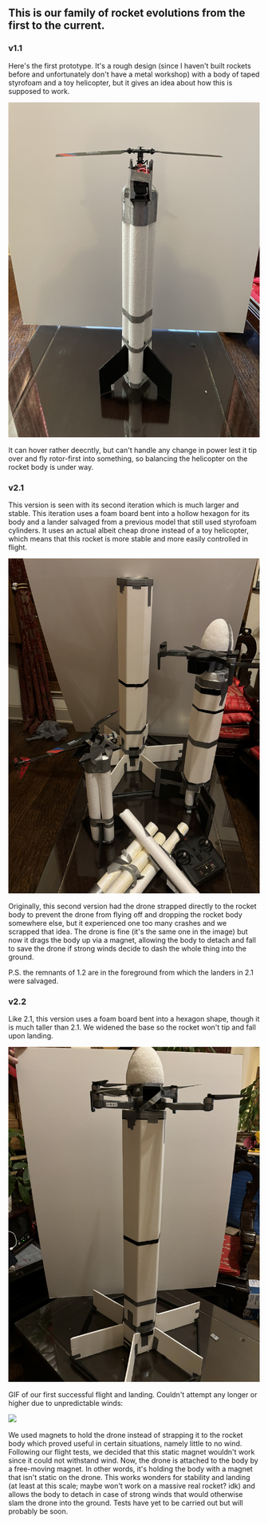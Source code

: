 ## This is our family of rocket evolutions from the first to the current. 


### v1.1
Here's the first prototype. It's a rough design (since I haven't built rockets before and unfortunately don't have a metal workshop) with a body of taped styrofoam and a toy helicopter, but it gives an idea about how this is supposed to work.

<img src="https://github.com/danjulsj/rotor-image-stuff/blob/main/IMG_9131.JPG"/>

It can hover rather deecntly, but can't handle any change in power lest it tip over and fly rotor-first into something, so balancing the helicopter on the rocket body is under way. 


### v2.1

This version is seen with its second iteration which is much larger and stable. This iteration uses a foam board bent into a hollow hexagon for its body and a lander salvaged from a previous model that still used styrofoam cylinders. It uses an actual albeit cheap drone instead of a toy helicopter, which means that this rocket is more stable and more easily controlled in flight. 

<img src="https://github.com/danjulsj/rotor-image-stuff/blob/main/IMG_0572.jpg"/>


Originally, this second version had the drone strapped directly to the rocket body to prevent the drone from flying off and dropping the rocket body somewhere else, but it experienced one too many crashes and we scrapped that idea. The drone is fine (it's the same one in the image) but now it drags the body up via a magnet, allowing the body to detach and fall to save the drone if strong winds decide to dash the whole thing into the ground.  

P.S. the remnants of 1.2 are in the foreground from which the landers in 2.1 were salvaged. 


### v2.2

Like 2.1, this version uses a foam board bent into a hexagon shape, though it is much taller than 2.1. We widened the base so the rocket won't tip and fall upon landing. 

<img src="https://github.com/danjulsj/rotor-image-stuff/blob/main/IMG_0574.jpg"/>


GIF of our first successful flight and landing. Couldn't attempt any longer or higher due to unpredictable winds:

<img src="https://github.com/danjulsj/rotor-image-stuff/blob/main/VideoToGif-240303-223656.gif"/>

We used magnets to hold the drone instead of strapping it to the rocket body which proved useful in certain situations, namely little to no wind. Following our flight tests, we decided that this static magnet wouldn't work since it could not withstand wind. Now, the drone is attached to the body by a free-moving magnet. In other words, it's holding the body with a magnet that isn't static on the drone. This works wonders for stability and landing (at least at this scale; maybe won't work on a massive real rocket? idk) and allows the body to detach in case of strong winds that would otherwise slam the drone into the ground. Tests have yet to be carried out but will probably be soon.
